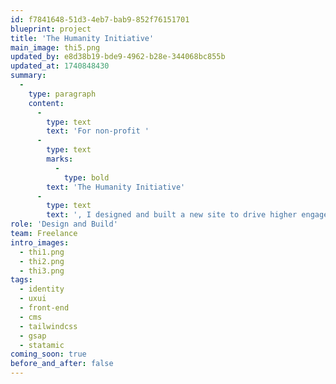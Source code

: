 ```yaml
---
id: f7841648-51d3-4eb7-bab9-852f76151701
blueprint: project
title: 'The Humanity Initiative'
main_image: thi5.png
updated_by: e8d38b19-bde9-4962-b28e-344068bc855b
updated_at: 1740848430
summary:
  -
    type: paragraph
    content:
      -
        type: text
        text: 'For non-profit '
      -
        type: text
        marks:
          -
            type: bold
        text: 'The Humanity Initiative'
      -
        type: text
        text: ', I designed and built a new site to drive higher engagement with their unique blend of content and archive of inspiring commencement speeches.'
role: 'Design and Build'
team: Freelance
intro_images:
  - thi1.png
  - thi2.png
  - thi3.png
tags:
  - identity
  - uxui
  - front-end
  - cms
  - tailwindcss
  - gsap
  - statamic
coming_soon: true
before_and_after: false
---
```

